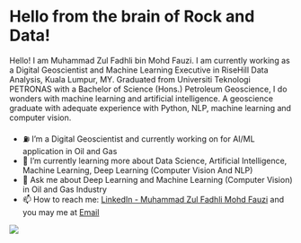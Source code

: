 # Hello from the brain of Rock and Data!

Hello! 
I am Muhammad Zul Fadhli bin Mohd Fauzi. I am currently working as a Digital Geoscientist and Machine Learning Executive in RiseHill Data Analysis, Kuala Lumpur, MY. Graduated from Universiti Teknologi PETRONAS with a Bachelor of Science (Hons.) Petroleum Geoscience, I do wonders with machine learning and artificial intelligence. A geoscience graduate with adequate experience with Python, NLP, machine learning and computer vision.


- ⛽ I’m a Digital Geoscientist and currently working on for AI/ML application in Oil and Gas
- 🌱 I’m currently learning more about Data Science, Artificial Intelligence, Machine Learning, Deep Learning (Computer Vision And NLP)
- 💬 Ask me about Deep Learning and Machine Learning (Computer Vision) in Oil and Gas Industry
- 📫 How to reach me: [LinkedIn - Muhammad Zul Fadhli Mohd Fauzi](https://www.linkedin.com/in/zulfadhlifauzi/) and you may me at [Email](zfadhli98@gmail.com)


<div id="over" style="position:absolute; width:200%; height:100%">
<img src = "https://github-readme-stats.vercel.app/api?username=JowlFadhli&&show_icons=true&title_color=ffffff&icon_color=ffdb58&text_color=daf7dc&bg_color=151515">
</div>

